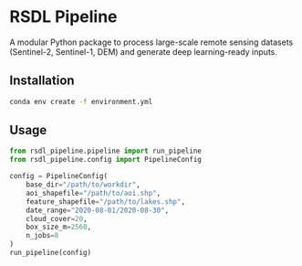 # RSDL Pipeline

A modular Python package to process large-scale remote sensing datasets (Sentinel-2, Sentinel-1, DEM) and generate deep learning-ready inputs.

## Installation

```bash
conda env create -f environment.yml
```

## Usage

```python
from rsdl_pipeline.pipeline import run_pipeline
from rsdl_pipeline.config import PipelineConfig

config = PipelineConfig(
    base_dir="/path/to/workdir",
    aoi_shapefile="/path/to/aoi.shp",
    feature_shapefile="/path/to/lakes.shp",
    date_range="2020-08-01/2020-08-30",
    cloud_cover=20,
    box_size_m=2560,
    n_jobs=8
)
run_pipeline(config)
```